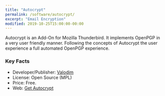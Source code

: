 ```yaml
---
title: "Autocrypt"
permalink: /software/autocrypt/
excerpt: "Email Encryption"
modified: 2019-10-25T15:00:00-00:00
---
```


Autocrypt is an Add-On for Mozilla Thunderbird. It implements OpenPGP in a very user friendly manner. Following the concepts of Autocrypt the user experience a full automated OpenPGP experience.

### Key Facts

* Developer/Publisher: [Valodim](https://addons.thunderbird.net/en-US/thunderbird/user/Valodim/)
* License: Open Source (MPL)
* Price: Free.
* Web: [Get Autocrypt](https://addons.thunderbird.net/en-US/thunderbird/addon/autocrypt/)
